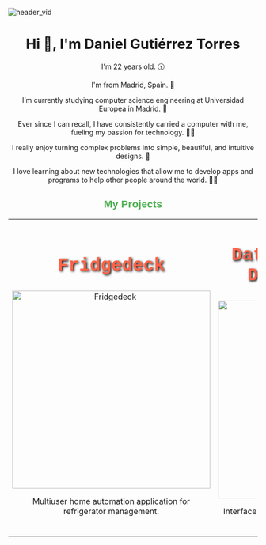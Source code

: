 ![header_vid](https://github.com/user-attachments/assets/cf1ae58a-5d65-4ce9-80a4-c54352fc0ed5)

<h1 align="center">Hi 👋, I'm Daniel Gutiérrez Torres</h1>

<p align="center">I'm 22 years old. 🕥</p>
<p align="center">I'm from Madrid, Spain. 📌</p>
<p align="center">I’m currently studying computer science engineering at Universidad Europea in Madrid. 🔭</p>
<p align="center">Ever since I can recall, I have consistently carried a computer with me, fueling my passion for technology. 🧑‍🚀</p>
<p align="center">I really enjoy turning complex problems into simple, beautiful, and intuitive designs. 🌱</p>
<p align="center">I love learning about new technologies that allow me to develop apps and programs to help other people around the world. 👩‍💻</p>


<h2 align="center" style="color: #4CAF50; font-family: Arial, sans-serif; font-weight: bold;">
    My Projects
</h2>

                                    
<table>

<tr>

<td width="50%">
<h2 align="center" style="font-family: 'Courier New', Courier, monospace; color: #FF6347; font-weight: bold; font-size: 36px; text-shadow: 2px 2px 4px #000000;">
Fridgedeck
</h2>
<div align="center">
<a href="https://github.com/ArisGuimera/Android-Expert" target="_blank">
<img src="https://github.com/user-attachments/assets/825ce320-87f7-4f0e-9851-8ce5f8e724d5" width="400" alt="Fridgedeck">
</a>
<br>
<p>Multiuser home automation application for refrigerator management.</p>
</div>                                                                               
</td>
  
<td width="50%">
<h2 align="center" style="font-family: 'Courier New', Courier, monospace; color: #FF6347; font-weight: bold; font-size: 36px; text-shadow: 2px 2px 4px #000000;">
Data Acquisition Dashware FUEM
</h2>
<div align="center">                                       
<a href="https://github.com/ArisGuimera/SimpleAndroidMVVM" target="_blank">
<img src="https://github.com/user-attachments/assets/78760daf-9bcc-47db-bc43-92a07d054d73" width="400" alt="Data Acquisition Dashware FUEM">
</a>
<br>
<p>Interface for the Dashboard Screen of the Formula Student Car FUEM XVI</p>
</div>                                                             
</td>

</tr>  

</table>                                                                                 
<br>

